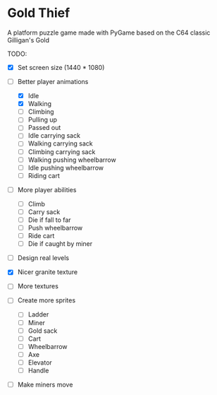 # Gold Thief
A platform puzzle game made with PyGame based on the C64 classic Gilligan's Gold

TODO:  
- [x] Set screen size (1440 * 1080)
- [ ] Better player animations  
    - [x] Idle
    - [x] Walking
    - [ ] Climbing
    - [ ] Pulling up
    - [ ] Passed out
    - [ ] Idle carrying sack
    - [ ] Walking carrying sack
    - [ ] Climbing carrying sack
    - [ ] Walking pushing wheelbarrow
    - [ ] Idle pushing wheelbarrow
    - [ ] Riding cart
- [ ] More player abilities
    - [ ] Climb
    - [ ] Carry sack
    - [ ] Die if fall to far
    - [ ] Push wheelbarrow
    - [ ] Ride cart   
    - [ ] Die if caught by miner 
- [ ] Design real levels
- [X] Nicer granite texture
- [ ] More textures
- [ ] Create more sprites
    - [ ] Ladder
    - [ ] Miner
    - [ ] Gold sack
    - [ ] Cart
    - [ ] Wheelbarrow
    - [ ] Axe
    - [ ] Elevator
    - [ ] Handle
- [ ] Make miners move
 
